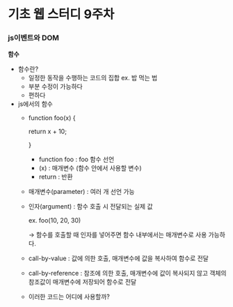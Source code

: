 # 기초 웹 스터디 9주차

### js이벤트와 DOM

**함수**

- 함수란?
    - 일정한 동작을 수행하는 코드의 집합 ex. 밥 먹는 법
    - 부분 수정이 가능하다
    - 편하다
- js에서의 함수
    - function foo(x) {
        
        return x + 10;
        
        }
        
        - function foo : foo 함수 선언
        - (x) : 매개변수 (함수 안에서 사용할 변수)
        - return : 반환
    - 매개변수(parameter) : 여러 개 선언 가능
    - 인자(argument) : 함수 호출 시 전달되는 실제 값
        
        ex. foo(10, 20, 30)
        
        → 함수를 호출할 때 인자를 넣어주면 함수 내부에서는 매개변수로 사용 가능하다.
        
    - call-by-value : 값에 의한 호출, 매개변수에 값을 복사하여 함수로 전달
    - call-by-reference : 참조에 의한 호출, 매개변수에 값이 복사되지 않고 객체의 참조값이 매개변수에 저장되어 함수로 전달
    - 이러한 코드는 어디에 사용할까?
    <script> <\script>를 body 태그의 최하단에 위치
    html parsing → script fetch, script execution(html parsing paused)
    → DOM이 다 그려진 다음에 script가 실행되는 게 좋다. 그려지기 전에 실행되면 오류가 남

**이벤트**

- 사용자가 브라우저에 일으킨 ‘사건’
    
    브라우저에 a라는 사건 발생 → b라는 일을 수행 
    
    ex. 마우스 사용 이벤트, 키보드 이벤트
    
    ![1.png](https://github.com/lzlkq/2023-1-OC-Web-Study/blob/main/Week9/1.png)
    

이벤트 핸들러 

- on + 이벤트 이름
    
    ex. <div onclick=”handleclick()”>
    
    누르지 마세요
    
    <\div>
    

**DOM**

문서 객체 모델

html 문서의 각 항목을 계층으로 표현하여 생성, 변형, 삭제 할 수 있도록 돕는 인터페이스이다.

- dom tree

document 요소들을 tree형태로 표현한 것

ex. 

- html → root node
    - head
        - title
    - body
        - h1
        - a

하나 하나를 node 맨 위를 root node, 맨 아래를 leaf node

- node 어떻게 접근? document 객체(문서 그자체)를 통해 접근 + 선택자(id, class, 태그 등…)
- html 요소의 선택
- dom을 이용한 이벤트 처리